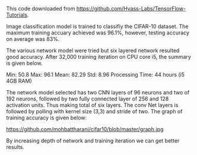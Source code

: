 ﻿This code downloaded from https://github.com/Hvass-Labs/TensorFlow-Tutorials.

Image classification model is trained to classifiy the CIFAR-10 dataset. 
The maximum training accuary achieved was 96.1%, however, testing accuracy on average was 83%. 

The various network model were tried but six layered network resulted good accuracy. After 32,000 training iteration on CPU core i5, the summary is given below.   

Min: 50.8
Max: 96.1
Mean: 82.29
Std: 8.96
Processing Time: 44 hours (i5 4GB RAM)

The network model selected has two CNN layers of 96 neurons and two of 192 neurons, followed by two fully connected layer of 256 and 128 activation units. Thus making total of six layers. The conv Net layers is followed by polling with kernel size (3,3) and stride of two. The graph of training accuracy is given below:

https://github.com/mohbattharani/cifar10/blob/master/graph.jpg

By increasing depth of network and training iteration we can get better results.

